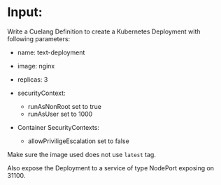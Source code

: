 # Input:

Write a Cuelang Definition to create a Kubernetes Deployment with following parameters:

- name: text-deployment
- image: nginx
- replicas: 3
- securityContext:

  - runAsNonRoot set to true
  - runAsUser set to 1000

- Container SecurityContexts:
  - allowPriviligeEscalation set to false

Make sure the image used does not use `latest` tag.

Also expose the Deployment to a service of type NodePort exposing on 31100.
